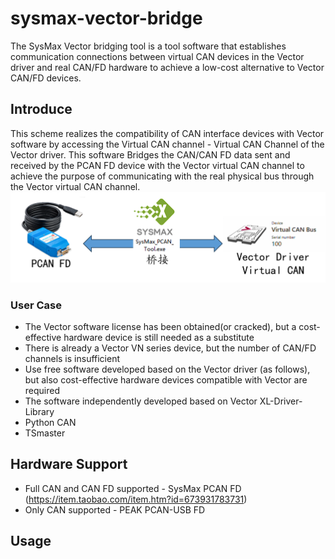 # sysmax-vector-bridge
The SysMax Vector bridging tool is a tool software that establishes communication connections between virtual CAN devices in the Vector driver and real CAN/FD hardware to achieve a low-cost alternative to Vector CAN/FD devices.
## Introduce
This scheme realizes the compatibility of CAN interface devices with Vector software by accessing the Virtual CAN channel - Virtual CAN Channel of the Vector driver. This software Bridges the CAN/CAN FD data sent and received by the PCAN FD device with the Vector virtual CAN channel to achieve the purpose of communicating with the real physical bus through the Vector virtual CAN channel.
![alt text](image.png)
### User Case
 - The Vector software license has been obtained(or cracked), but a cost-effective hardware device is still needed as a substitute
 - There is already a Vector VN series device, but the number of CAN/FD channels is insufficient
 - Use free software developed based on the Vector driver (as follows), but also cost-effective hardware devices compatible with Vector are required
 - The software independently developed based on Vector XL-Driver-Library
 - Python CAN
 - TSmaster
## Hardware Support
 - Full CAN and CAN FD supported - SysMax PCAN FD (https://item.taobao.com/item.htm?id=673931783731)
 - Only CAN supported - PEAK PCAN-USB FD
## Usage